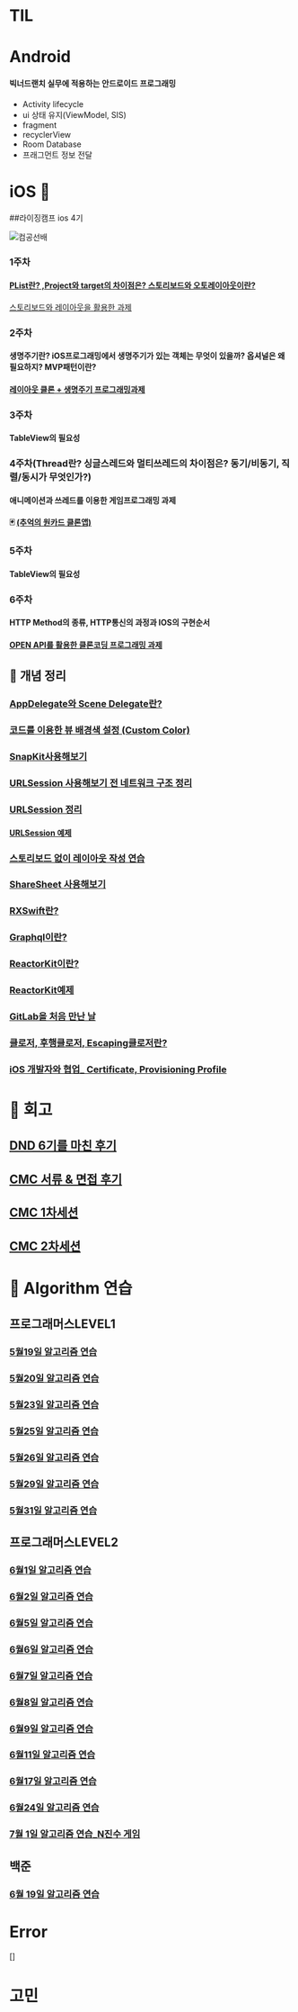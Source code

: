 # TIL



 
# Android 


#### 빅너드랜치 실무에 적용하는 안드로이드 프로그래밍
- Activity lifecycle
- ui 상태 유지(ViewModel, SIS)
- fragment
- recyclerView
- Room Database
- 프래그먼트 정보 전달


# iOS 🍎
##라이징캠프 ios 4기

![컴공선배](https://user-images.githubusercontent.com/68258365/160659532-e5cc5e89-4340-4840-940a-6b665fb75e7e.png)         

### 1주차
 #### [PList란? ,Project와 target의 차이점은? 스토리보드와 오토레이아웃이란?](https://eigen.tistory.com/4)      
 [스토리보드와 레이아웃을 활용한 과제](https://github.com/eigen98/TIL/tree/master/Today-I-Learned-main/IOS/RC_4th_coupang)      
 
### 2주차 
#### 생명주기란? iOS프로그래밍에서 생명주기가 있는 객체는 무엇이 있을까? 옵셔널은 왜 필요하지? MVP패턴이란?
#### [레이아웃 클론 + 생명주기 프로그래밍과제](https://github.com/eigen98/TIL/tree/master/Today-I-Learned-main/IOS/RC_4th_Pomodoro)

### 3주차

#### TableView의 필요성

### 4주차(Thread란? 싱글스레드와 멀티쓰레드의 차이점은? 동기/비동기, 직렬/동시가 무엇인가?)  
#### 애니메이션과 쓰레드를 이용한 게임프로그래밍 과제  
#### 🃏 [(추억의 원카드 클론앱)](https://github.com/eigen98/TIL/tree/master/Today-I-Learned-main/IOS/RC_4th_CardGame)

### 5주차
#### TableView의 필요성

### 6주차
#### HTTP Method의 종류, HTTP통신의 과정과 IOS의 구현순서
#### [OPEN API를 활용한 클론코딩 프로그래밍 과제](https://github.com/eigen98/TIL/tree/master/Today-I-Learned-main/IOS/RC_4th_MangoPlate)


## 💾 개념 정리 
### [AppDelegate와 Scene Delegate란?](https://eigen.tistory.com/3)
### [코드를 이용한 뷰 배경색 설정 (Custom Color)](https://eigen.tistory.com/5)
### [SnapKit사용해보기](https://eigen.tistory.com/6)
### [URLSession 사용해보기 전 네트워크 구조 정리](https://eigen.tistory.com/7)
### [URLSession 정리](https://eigen.tistory.com/8)
#### [URLSession 예제](https://github.com/eigen98/TIL/tree/master/Today-I-Learned-main/IOS/Brewery)
### [스토리보드 없이 레이아웃 작성 연습](https://eigen.tistory.com/10)
### [ShareSheet 사용해보기](https://eigen.tistory.com/11)
### [RXSwift란?](https://eigen.tistory.com/16)
### [Graphql이란?](https://eigen.tistory.com/25)
### [ReactorKit이란?](https://eigen.tistory.com/26)
### [ReactorKit예제](https://github.com/eigen98/TIL/tree/master/Today-I-Learned-main/IOS/exReactorKit)
### [GitLab을 처음 만난 날](https://eigen.tistory.com/94)
### [클로저, 후행클로저, Escaping클로저란?](https://eigen.tistory.com/95)
### [iOS 개발자와 협업_ Certificate, Provisioning Profile](https://eigen.tistory.com/97)


# 📒 회고

## [DND 6기를 마친 후기](https://eigen.tistory.com/2)
## [CMC 서류 & 면접 후기](https://eigen.tistory.com/12?category=1061933)
## [CMC 1차세션](https://eigen.tistory.com/13?category=1061933)
## [CMC 2차세션](https://eigen.tistory.com/21?category=1061933)

# 💯 Algorithm 연습

## 프로그래머스LEVEL1
### [5월19일 알고리즘 연습](https://eigen.tistory.com/22?category=1064467)
### [5월20일 알고리즘 연습](https://eigen.tistory.com/23?category=1064467)
### [5월23일 알고리즘 연습](https://eigen.tistory.com/24?category=1064467)
### [5월25일 알고리즘 연습](https://eigen.tistory.com/27?category=1064467)
### [5월26일 알고리즘 연습](https://eigen.tistory.com/28?category=1064467)
### [5월29일 알고리즘 연습](https://eigen.tistory.com/30?category=1064467)
### [5월31일 알고리즘 연습](https://eigen.tistory.com/32?category=1064467) 


## 프로그래머스LEVEL2
### [6월1일 알고리즘 연습](https://eigen.tistory.com/33)
### [6월2일 알고리즘 연습](https://eigen.tistory.com/34?category=1064467)
### [6월5일 알고리즘 연습](https://eigen.tistory.com/36)
### [6월6일 알고리즘 연습](https://eigen.tistory.com/37)
### [6월7일 알고리즘 연습](https://eigen.tistory.com/38)
### [6월8일 알고리즘 연습](https://eigen.tistory.com/39)
### [6월9일 알고리즘 연습](https://eigen.tistory.com/40)
### [6월11일 알고리즘 연습](https://eigen.tistory.com/41)
### [6월17일 알고리즘 연습](https://eigen.tistory.com/43?category=1064467)
### [6월24일 알고리즘 연습](https://eigen.tistory.com/49?category=1064467)
### [7월 1일 알고리즘 연습_N진수 게임](https://eigen.tistory.com/57)

## 백준
### [6월 19일 알고리즘 연습](https://eigen.tistory.com/46)

# Error
[]

# 고민
